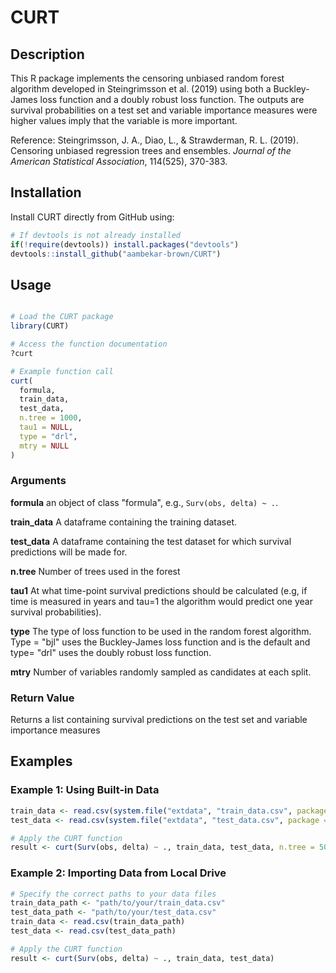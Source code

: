 # CURT

## Description
This R package implements the censoring unbiased random forest algorithm developed in Steingrimsson et al. (2019) using both a Buckley-James loss function and a doubly robust loss function. The outputs are survival probabilities on a test set and variable importance measures were higher values imply that the variable is more important.

Reference: Steingrimsson, J. A., Diao, L., & Strawderman, R. L. (2019). Censoring unbiased regression trees and ensembles. *Journal of the American Statistical Association*, 114(525), 370-383.

## Installation

Install CURT directly from GitHub using:


```R
# If devtools is not already installed
if(!require(devtools)) install.packages("devtools")
devtools::install_github("aambekar-brown/CURT")
```

## Usage

```R

# Load the CURT package
library(CURT)

# Access the function documentation
?curt

# Example function call
curt(
  formula,
  train_data,
  test_data,
  n.tree = 1000,
  tau1 = NULL,
  type = "drl",
  mtry = NULL
)

```

### Arguments

**formula**	an object of class "formula", e.g., `Surv(obs, delta) ~ .`.

**train_data** A dataframe containing the training dataset.

**test_data** A dataframe containing the test dataset for which survival predictions will be made for.

**n.tree** Number of trees used in the forest

**tau1** At what time-point survival predictions should be calculated (e.g, if time is measured in years and tau=1 the algorithm would predict one year survival probabilities).

**type** The type of loss function to be used in the random forest algorithm. Type = "bjl" uses the Buckley-James loss function and is the default and type= "drl" uses the doubly robust loss function.

**mtry** Number of variables randomly sampled as candidates at each split.

### Return Value 
Returns a list containing survival predictions on the test set and variable importance measures

## Examples

### Example 1: Using Built-in Data
```R
train_data <- read.csv(system.file("extdata", "train_data.csv", package = "CURT"))
test_data <- read.csv(system.file("extdata", "test_data.csv", package = "CURT"))

# Apply the CURT function
result <- curt(Surv(obs, delta) ~ ., train_data, test_data, n.tree = 500, tau1 = 0.6, type = "drl")
```

### Example 2: Importing Data from Local Drive
```R
# Specify the correct paths to your data files
train_data_path <- "path/to/your/train_data.csv"
test_data_path <- "path/to/your/test_data.csv"
train_data <- read.csv(train_data_path)
test_data <- read.csv(test_data_path)

# Apply the CURT function
result <- curt(Surv(obs, delta) ~ ., train_data, test_data)
```
